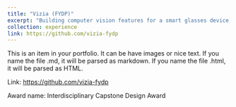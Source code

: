 ```yaml
---
title: "Vizia (FYDP)"
excerpt: "Building computer vision features for a smart glasses device for the visually impaired.<br/><img src='/images/projects/vizia_pipeline.png' style='width:512px;'>"
collection: experience
link: https://github.com/vizia-fydp
---
```


This is an item in your portfolio. It can be have images or nice text. If you name the file .md, it will be parsed as markdown. If you name the file .html, it will be parsed as HTML.

Link: https://github.com/vizia-fydp

Award name: Interdisciplinary Capstone Design Award
